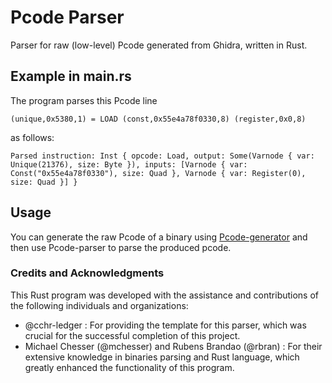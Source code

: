 # Pcode Parser
Parser for raw (low-level) Pcode generated from Ghidra, written in Rust.

## Example in main.rs
The program parses this Pcode line
```
(unique,0x5380,1) = LOAD (const,0x55e4a78f0330,8) (register,0x0,8)
```  
as follows:
```
Parsed instruction: Inst { opcode: Load, output: Some(Varnode { var: Unique(21376), size: Byte }), inputs: [Varnode { var: Const("0x55e4a78f0330"), size: Quad }, Varnode { var: Register(0), size: Quad }] }
```

## Usage
You can generate the raw Pcode of a binary using [Pcode-generator](https://github.com/kajaaz/pcode-generator/tree/main) and then use Pcode-parser to parse the produced pcode. 

###  Credits and Acknowledgments
This Rust program was developed with the assistance and contributions of the following individuals and organizations:
* @cchr-ledger : For providing the template for this parser, which was crucial for the successful completion of this project.
* Michael Chesser (@mchesser) and Rubens Brandao (@rbran) : For their extensive knowledge in binaries parsing and Rust language, which greatly enhanced the functionality of this program.

